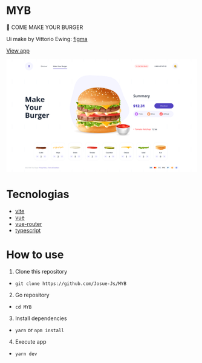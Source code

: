 # MYB

🍔 COME MAKE YOUR BURGER



Ui make by Vittorio Ewing: [figma](https://www.figma.com/community/file/1107567946234728369
)

[View app](https://heroic-otter-a9308a.netlify.app)

![image](./screenshot/screenshot.png)



# Tecnologias
* [vite](https://vitejs.dev)
* [vue](https://vuejs.org)
* [vue-router](https://router.vuejs.org)
* [typescript](https://www.typescriptlang.org)


# How to use

1. Clone this repository

*  `git clone https://github.com/Josue-Js/MYB`

2. Go repository 
* `cd MYB`

3. Install dependencies
* `yarn` or `npm install`

4. Execute app
* `yarn dev`